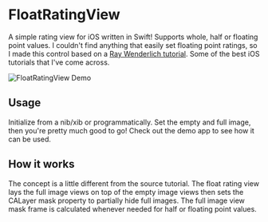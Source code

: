 FloatRatingView
=================

A simple rating view for iOS written in Swift! Supports whole, half or floating point values. I couldn't find anything that easily set floating point ratings, so I made this control based on a [Ray Wenderlich tutorial](http://goo.gl/B49Al4). Some of the best iOS tutorials that I've come across.

![FloatRatingView Demo](https://raw.githubusercontent.com/strekfus/FloatRatingView/master/FloatRatingView.gif "FloatRatingView Demo")

Usage
-----

Initialize from a nib/xib or programmatically. Set the empty and full image, then you're pretty much good to go! Check out the demo app to see how it can be used.

How it works
------------

The concept is a little different from the source tutorial. The float rating view lays the full image views on top of the empty image views then sets the CALayer mask property to partially hide full images. The full image view mask frame is calculated whenever needed for half or floating point values.
